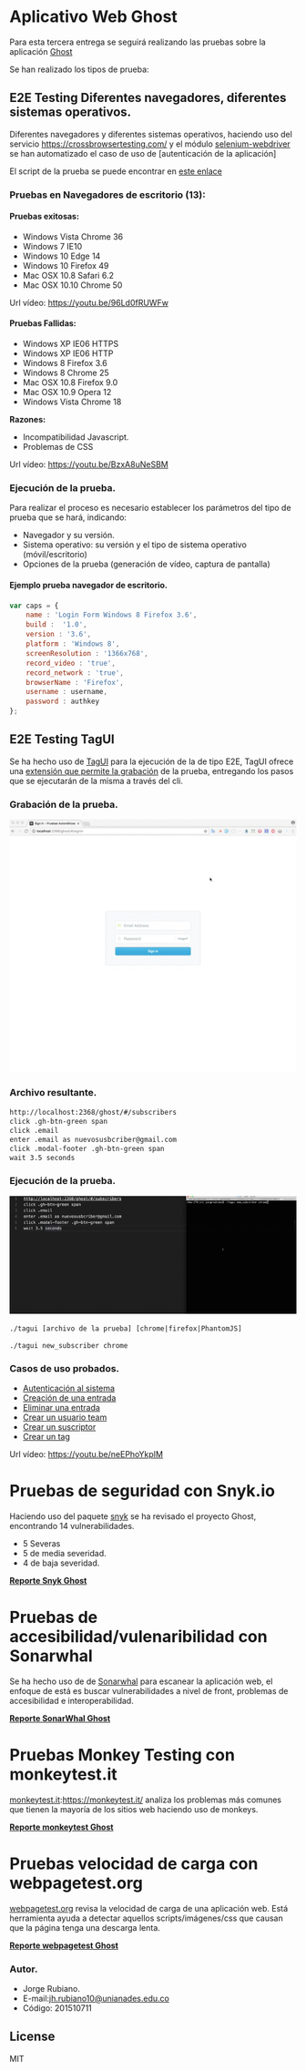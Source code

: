 # Aplicativo Web Ghost

Para esta tercera entrega se seguirá realizando las pruebas sobre la aplicación [Ghost]

Se han realizado los tipos de prueba:

## E2E Testing Diferentes navegadores, diferentes sistemas operativos.

Diferentes navegadores y diferentes sistemas operativos, haciendo uso del servicio https://crossbrowsertesting.com/ y 
el módulo [selenium-webdriver] se han automatizado el caso de uso de [autenticación de la aplicación]

El script de la prueba se puede encontrar en [este enlace]

### Pruebas en Navegadores de escritorio (13):

#### Pruebas exitosas:

* Windows Vista Chrome 36
* Windows 7 IE10
* Windows 10 Edge 14
* Windows 10 Firefox 49
* Mac OSX 10.8 Safari 6.2
* Mac OSX 10.10 Chrome 50

Url vídeo: https://youtu.be/96Ld0fRUWFw


#### Pruebas Fallidas:

* Windows XP IE06 HTTPS
* Windows XP IE06 HTTP
* Windows 8 Firefox 3.6
* Windows 8 Chrome 25
* Mac OSX 10.8 Firefox 9.0
* Mac OSX 10.9 Opera 12
* Windows Vista Chrome 18

**Razones:**

* Incompatibilidad Javascript.
* Problemas de CSS

Url vídeo: https://youtu.be/BzxA8uNeSBM


### Ejecución de la prueba.

Para realizar el proceso es necesario establecer los parámetros del tipo de prueba que se hará, indicando:

* Navegador y su versión.
* Sistema operativo: su versión y el tipo de sistema operativo (móvil/escritorio)
* Opciones de la prueba (generación de vídeo, captura de pantalla)

#### Ejemplo prueba navegador de escritorio.

```js
var caps = {
    name : 'Login Form Windows 8 Firefox 3.6',
    build :  '1.0',
    version : '3.6', 
    platform : 'Windows 8', 
    screenResolution : '1366x768',
    record_video : 'true',
    record_network : 'true',
    browserName : 'Firefox',
    username : username,
    password : authkey
};
```

## E2E Testing TagUI

Se ha hecho uso de [TagUI] para la ejecución de la de tipo E2E, TagUI ofrece una [extensión que permite la grabación] de la prueba, entregando los pasos que se ejecutarán de la misma a través del cli.

### Grabación de la prueba.

![tagui](https://github.com/jhrubiano10/pruebas_automaticas/blob/master/reporte_03/aplicativo_web/tagui/ejemplo_tagui.gif?raw=true)

### Archivo resultante.

```
http://localhost:2368/ghost/#/subscribers
click .gh-btn-green span
click .email
enter .email as nuevosusbcriber@gmail.com
click .modal-footer .gh-btn-green span
wait 3.5 seconds
```

### Ejecución de la prueba.

![taguicli](https://github.com/jhrubiano10/pruebas_automaticas/blob/master/reporte_03/aplicativo_web/tagui/nuevo_suscriptor.gif?raw=true)

```
./tagui [archivo de la prueba] [chrome|firefox|PhantomJS]
```

```
./tagui new_subscriber chrome
```

### Casos de uso probados.

* [Autenticación al sistema]
* [Creación de una entrada]
* [Eliminar una entrada]
* [Crear un usuario team]
* [Crear un suscriptor]
* [Crear un tag]

Url vídeo: https://youtu.be/neEPhoYkpIM


# Pruebas de seguridad con Snyk.io

Haciendo uso del paquete [snyk] se ha revisado el proyecto Ghost, encontrando 14 vulnerabilidades.

* 5 Severas
* 5 de media severidad.
* 4 de baja severidad.

**[Reporte Snyk Ghost]**

# Pruebas de accesibilidad/vulenaribilidad con Sonarwhal

Se ha hecho uso de de [Sonarwhal] para escanear la aplicación web, el enfoque de está es buscar vulnerabilidades a nivel de front, problemas de accesibilidad e interoperabilidad.

**[Reporte SonarWhal Ghost]**

# Pruebas Monkey Testing con monkeytest.it

[monkeytest.it]:https://monkeytest.it/ analiza los problemas más comunes que tienen la mayoría de los sitios web haciendo uso de monkeys.

**[Reporte monkeytest Ghost]**

# Pruebas velocidad de carga con webpagetest.org

[webpagetest.org] revisa la velocidad de carga de una aplicación web. Está herramienta ayuda a detectar aquellos scripts/imágenes/css que causan que la página tenga una descarga lenta.

**[Reporte webpagetest Ghost]**


### Autor.

* Jorge Rubiano.
* E-mail:jh.rubiano10@unianades.edu.co
* Código: 201510711


License
----
MIT

[Ghost]:https://ghost.org/es/
[selenium-webdriver]:https://www.npmjs.com/package/selenium-webdriver
[este enlace]:https://github.com/jhrubiano10/pruebas_automaticas/blob/master/reporte_03/aplicativo_web/crossbrowser/app.js#L48
[TagUI]:https://github.com/tebelorg/TagUI
[extensión que permite la grabación]:https://chrome.google.com/webstore/detail/tagui-web-automation/egdllmehgfgjebhlkjmcnhiocfcidnjk?hl=en-GB
[Autenticación al sistema]:https://github.com/jhrubiano10/pruebas_automaticas/blob/master/reporte_03/aplicativo_web/tagui/login
[Creación de una entrada]:https://github.com/jhrubiano10/pruebas_automaticas/blob/master/reporte_03/aplicativo_web/tagui/new_history
[Eliminar una entrada]:https://github.com/jhrubiano10/pruebas_automaticas/blob/master/reporte_03/aplicativo_web/tagui/delete_post
[Crear un usuario team]:https://github.com/jhrubiano10/pruebas_automaticas/blob/master/reporte_03/aplicativo_web/tagui/new_team
[Crear un suscriptor]:https://github.com/jhrubiano10/pruebas_automaticas/blob/master/reporte_03/aplicativo_web/tagui/new_subscriber
[Crear un tag]:https://github.com/jhrubiano10/pruebas_automaticas/blob/master/reporte_03/aplicativo_web/tagui/new_tag
[snyk]:https://www.npmjs.com/package/snyk
[Reporte Snyk Ghost]:https://github.com/jhrubiano10/pruebas_automaticas/blob/master/reporte_03/aplicativo_web/reportes/Reporte_ghost_snyk.pdf
[Sonarwhal]:https://sonarwhal.com/
[Reporte SonarWhal Ghost]:https://goo.gl/jMwvJE
[monkeytest.it]:https://monkeytest.it/
[Reporte monkeytest Ghost]:https://goo.gl/FXpwNo
[webpagetest.org]:https://www.webpagetest.org/
[Reporte webpagetest Ghost]:https://goo.gl/vEbyNu
